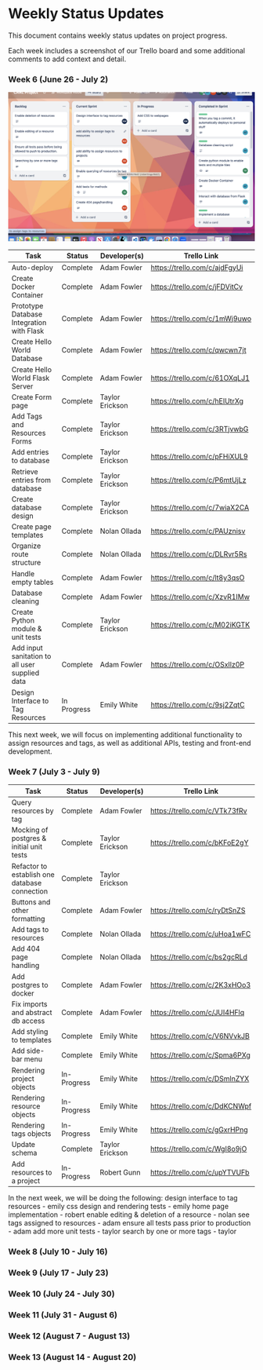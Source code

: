 # Weekly Status Updates
This document contains weekly status updates on project progress. 

Each week includes a screenshot of our Trello board and some additional comments to add context and detail. 

### Week 6 (June 26 - July 2)
![Alt text](static_assets/Week6.png)



| Task          | Status             |  Developer(s)   | Trello Link   |
|---------------|--------------------|-----------------|---------------|
| Auto-deploy   | Complete           | Adam Fowler     | https://trello.com/c/ajdFgyUi |
| Create Docker Container | Complete | Adam Fowler | https://trello.com/c/jFDVitCv |
| Prototype Database Integration with Flask | Complete | Adam Fowler | https://trello.com/c/1mWj9uwo |
| Create Hello World Database | Complete | Adam Fowler | https://trello.com/c/qwcwn7jt |
| Create Hello World Flask Server | Complete | Adam Fowler | https://trello.com/c/61OXqLJ1 |
| Create Form page | Complete | Taylor Erickson | https://trello.com/c/hEIUtrXg |
| Add Tags and Resources Forms | Complete | Taylor Erickson | https://trello.com/c/3RTjvwbG |
| Add entries to database | Complete | Taylor Erickson | https://trello.com/c/pFHiXUL9 |
| Retrieve entries from database | Complete | Taylor Erickson | https://trello.com/c/P6mtUjLz |
| Create database design | Complete | Taylor Erickson | https://trello.com/c/7wiaX2CA |
| Create page templates | Complete | Nolan Ollada | https://trello.com/c/PAUznisv |
| Organize route structure | Complete | Nolan Ollada | https://trello.com/c/DLRvr5Rs |
| Handle empty tables | Complete | Adam Fowler | https://trello.com/c/lt8y3qsO |
| Database cleaning | Complete | Adam Fowler | https://trello.com/c/XzvR1IMw |
| Create Python module & unit tests | Complete | Taylor Erickson | https://trello.com/c/M02iKGTK |
| Add input sanitation to all user supplied data | Complete | Adam Fowler | https://trello.com/c/OSxIlz0P |
| Design Interface to Tag Resources | In Progress | Emily White | https://trello.com/c/9sj2ZqtC |


This next week, we will focus on implementing additional functionality to assign resources and tags, as well as additional APIs, testing and front-end development. 






### Week 7 (July 3 - July 9)



| Task          | Status             |  Developer(s)   | Trello Link   |
|---------------|--------------------|-----------------|---------------|
| Query resources by tag | Complete | Adam Fowler | https://trello.com/c/VTk73fRv |
| Mocking of postgres & initial unit tests | Complete | Taylor Erickson | https://trello.com/c/bKFoE2gY |
| Refactor to establish one database connection | Complete | Taylor Erickson | 
| Buttons and other formatting | Complete | Adam Fowler | https://trello.com/c/ryDtSnZS |
| Add tags to resources | Complete | Nolan Ollada | https://trello.com/c/uHoa1wFC |
| Add 404 page handling | Complete | Nolan Ollada | https://trello.com/c/bs2gcRLd |
| Add postgres to docker | Complete | Adam Fowler | https://trello.com/c/2K3xHOo3 |
| Fix imports and abstract db access | Complete | Adam Fowler | https://trello.com/c/JUI4HFlq |
| Add styling to templates | Complete | Emily White | https://trello.com/c/V6NVvkJB |
| Add side-bar menu | Complete | Emily White | https://trello.com/c/Spma6PXg |
| Rendering project objects | In-Progress| Emily White | https://trello.com/c/DSmlnZYX |
| Rendering resource objects | In-Progress | Emily White | https://trello.com/c/DdKCNWpf |
| Rendering tags objects | In-Progress | Emily White | https://trello.com/c/gGxrHPng |
| Update schema | Complete | Taylor Erickson | https://trello.com/c/WgI8o9jO |
| Add resources to a project | In-Progress | Robert Gunn | https://trello.com/c/upYTVUFb |

In the next week, we will be doing the following:
design interface to tag resources - emily
css design and rendering tests - emily
home page implementation - robert
enable editing & deletion of a resource - nolan
see tags assigned to resources - adam
ensure all tests pass prior to production - adam
add more unit tests - taylor
search by one or more tags - taylor






### Week 8 (July 10 - July 16)

### Week 9 (July 17 - July 23)

### Week 10 (July 24 - July 30)

### Week 11 (July 31 - August 6)

### Week 12 (August 7 - August 13)

### Week 13 (August 14 - August 20)
